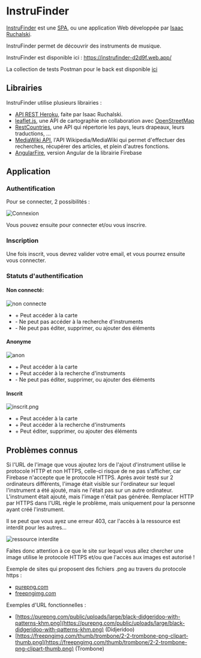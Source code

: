 # InstruFinder
[InstruFinder](https://instrufinder-d2d9f.firebaseapp.com/) est une [SPA](https://en.wikipedia.org/wiki/Single-page_application), ou une application Web développée par [Isaac Ruchalski](https://github.com/IsaacRuchalski).

InstruFinder permet de découvrir des instruments de musique.

InstruFinder est disponible ici : https://instrufinder-d2d9f.web.app/

La collection de tests Postman pour le back est disponible [ici](https://github.com/IsaacRuchalski/project/blob/master/InstruFinder.postman_collection.json)
## Librairies

InstruFinder utilise plusieurs librairies : 

* [API REST Heroku](https://evening-brushlands-19063.herokuapp.com/), faite par Isaac Ruchalski.
* [leaflet.js](https://leafletjs.com/), une API de cartographie en collaboration avec [OpenStreetMap](https://fr.wikipedia.org/wiki/OpenStreetMap)
* [RestCountries](https://restcountries.eu/), une API qui répertorie les pays, leurs drapeaux, leurs traductions, ...
* [MediaWiki API](https://en.wikipedia.org/w/api.php), l'API Wikipedia/MediaWiki qui permet d'effectuer des recherches, récupérer des articles, et plein d'autres fonctions.
* [AngularFire](https://github.com/angular/angularfire), version Angular de la librairie Firebase

## Application

### Authentification

Pour se connecter, 2 possibilités : 

![Connexion](https://i.postimg.cc/dtfcRhkZ/Connexion.png)

Vous pouvez ensuite pour connecter et/ou vous inscrire.

### Inscription

Une fois inscrit, vous devrez valider votre email, et vous pourrez ensuite vous connecter.

### Statuts d'authentification

#### Non connecté:

![non connecte](https://i.postimg.cc/x1Ggf72j/non-co.png)

* \+ Peut accéder à la carte
* \- Ne peut pas accéder à la recherche d'instruments
* \- Ne peut pas éditer, supprimer, ou ajouter des éléments

#### Anonyme

![anon](https://i.postimg.cc/Hk2Mr1Px/anon.png)

* \+ Peut accéder à la carte
* \+ Peut accéder à la recherche d'instruments
* \- Ne peut pas éditer, supprimer, ou ajouter des éléments

#### Inscrit

![inscrit.png](https://i.postimg.cc/vBWbmb32/inscrit.png)

* \+ Peut accéder à la carte
* \+ Peut accéder à la recherche d'instruments
* \+ Peut éditer, supprimer, ou ajouter des éléments

## Problèmes connus

Si l'URL de l'image que vous ajoutez lors de l'ajout d'instrument utilise le protocole HTTP et non HTTPS, celle-ci risque de ne pas s'afficher, car Firebase n'accepte que le protocole HTTPS. Après avoir testé sur 2 ordinateurs différents, l'image était visible sur l'ordinateur sur lequel l'instrument a été ajouté, mais ne l'était pas sur un autre ordinateur. L'instrument était ajouté, mais l'image n'était pas générée. Remplacer HTTP par HTTPS dans l'URL règle le problème, mais uniquement pour la personne ayant créé l'instrument.

Il se peut que vous ayez une erreur 403, car l'accès à la ressource est interdit pour les autres... 

![ressource interdite](https://i.postimg.cc/4x262Kbh/Screenshot-551.png)

Faites donc attention à ce que le site sur lequel vous allez chercher une image utilise le protocole HTTPS et/ou que l'accès aux images est autorisé !

Exemple de sites qui proposent des fichiers .png au travers du protocole https : 

- [purepng.com](https://purepng.com/)
- [freepngimg.com](https://freepngimg.com/)

Exemples d'URL fonctionnelles : 

- [https://purepng.com/public/uploads/large/black-didgeridoo-with-patterns-khm.png](https://purepng.com/public/uploads/large/black-didgeridoo-with-patterns-khm.png) (Didjeridoo)
- [https://freepngimg.com/thumb/trombone/2-2-trombone-png-clipart-thumb.png](https://freepngimg.com/thumb/trombone/2-2-trombone-png-clipart-thumb.png) (Trombone)


